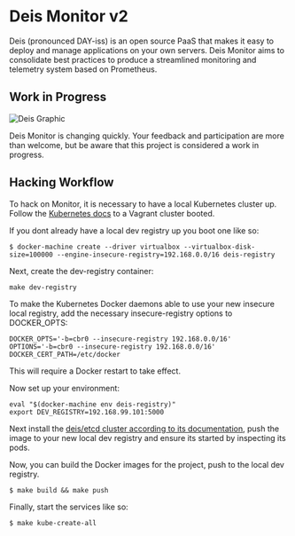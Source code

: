 # Deis Monitor v2

Deis (pronounced DAY-iss) is an open source PaaS that makes it easy to deploy and manage applications on your own servers. Deis Monitor aims to consolidate best practices to produce a streamlined monitoring and telemetry system based on Prometheus.

## Work in Progress

![Deis Graphic](https://s3-us-west-2.amazonaws.com/get-deis/deis-graphic-small.png)

Deis Monitor is changing quickly. Your feedback and participation are more than welcome, but be aware that this project is considered a work in progress.

## Hacking Workflow

To hack on Monitor, it is necessary to have a local Kubernetes cluster up. Follow the [Kubernetes docs](https://github.com/kubernetes/kubernetes/blob/master/docs/getting-started-guides/vagrant.md#setup) to a Vagrant cluster booted.

If you dont already have a local dev registry up you boot one like so:

```console
$ docker-machine create --driver virtualbox --virtualbox-disk-size=100000 --engine-insecure-registry=192.168.0.0/16 deis-registry
```

Next, create the dev-registry container:
```console
make dev-registry
```

To make the Kubernetes Docker daemons able to use your new insecure local registry, add the necessary insecure-registry options to DOCKER_OPTS:

```console
DOCKER_OPTS='-b=cbr0 --insecure-registry 192.168.0.0/16'
OPTIONS='-b=cbr0 --insecure-registry 192.168.0.0/16'
DOCKER_CERT_PATH=/etc/docker
```

This will require a Docker restart to take effect.

Now set up your environment:
```console
eval "$(docker-machine env deis-registry)"
export DEV_REGISTRY=192.168.99.101:5000
```

Next install the [deis/etcd cluster according to its documentation](https://github.com/deis/etcd#usage), push the image to your new local dev registry and ensure its started by inspecting its pods.

Now, you can build the Docker images for the project, push to the local dev registry.

```console
$ make build && make push
```

Finally, start the services like so:

```console
$ make kube-create-all
```
